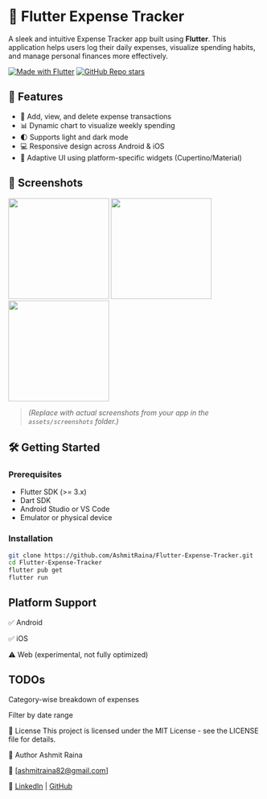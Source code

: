 # 💸 Flutter Expense Tracker

A sleek and intuitive Expense Tracker app built using **Flutter**. This application helps users log their daily expenses, visualize spending habits, and manage personal finances more effectively.

[![Made with Flutter](https://img.shields.io/badge/Made%20with-Flutter-blue?logo=flutter)](https://flutter.dev)
[![GitHub Repo stars](https://img.shields.io/github/stars/AshmitRaina/Flutter-Expense-Tracker)](https://github.com/AshmitRaina/Flutter-Expense-Tracker/stargazers)

## 🚀 Features

- 📅 Add, view, and delete expense transactions  
- 📊 Dynamic chart to visualize weekly spending  
- 🌓 Supports light and dark mode  
- 💻 Responsive design across Android & iOS  
- 🔁 Adaptive UI using platform-specific widgets (Cupertino/Material)

## 📸 Screenshots

<p float="left">
  <img src="assets/screenshots/home_light.png" width="200" />
  <img src="assets/screenshots/home_dark.png" width="200" />
  <img src="assets/screenshots/chart.png" width="200" />
</p>

> *(Replace with actual screenshots from your app in the `assets/screenshots` folder.)*

## 🛠️ Getting Started

### Prerequisites

- Flutter SDK (>= 3.x)
- Dart SDK
- Android Studio or VS Code
- Emulator or physical device

### Installation

```bash
git clone https://github.com/AshmitRaina/Flutter-Expense-Tracker.git
cd Flutter-Expense-Tracker
flutter pub get
flutter run

```
## Platform Support
✅ Android

✅ iOS

⚠️ Web (experimental, not fully optimized)

## TODOs

 Category-wise breakdown of expenses

 Filter by date range

📃 License
This project is licensed under the MIT License - see the LICENSE file for details.

👤 Author
Ashmit Raina

📧 [ashmitraina82@gmail.com]

🔗 [LinkedIn](www.linkedin.com/in/ashmit-raina-4250a628b)
 | [GitHub](https://github.com/AshmitRaina)


